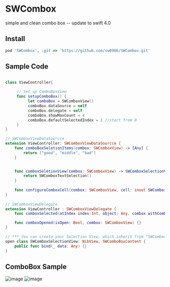 # SWCombox
simple and clean combo box --  update to swift 4.0

## Install
```ruby
pod 'SWCombox', :git => 'https://github.com/sw0906/SWCombox.git'
```

## Sample Code
```swift

class ViewController{

     // Set up ComboBoxView
     func setupComboBox() {
          let comboBox = SWComboxView()
          comboBox.dataSource = self
          comboBox.delegate = self
          comboBox.showMaxCount = 4
          comboBox.defaultSelectedIndex = 1 //start from 0
     }
}

// SWComboxViewDataSourcce
extension ViewController: SWComboxViewDataSourcce {
    func comboBoxSeletionItems(combox: SWComboxView) -> [Any] {
        return ["good", "middle", "bad"]
    }


    func comboxSeletionView(combox: SWComboxView) -> SWComboxSelectionView {
        return SWComboxTextSelection()
    }
    
    func configureComboxCell(combox: SWComboxView, cell: inout SWComboxSelectionCell) {}
}
    
// SWComboxViewDelegate
extension ViewController : SWComboxViewDelegate {
    func comboxSelected(atIndex index:Int, object: Any, combox withCombox: SWComboxView) {}

    func comboxOpened(isOpen: Bool, combox: SWComboxView) {}
}
```

```swift
// *** You can create your Selection View, which inherit from "SWComboxSelectionView"
open class SWComboxSelectionView: NibView, SWComboBoxContent {
    public func bind(_ data: Any) {}
}

```

## ComboBox Sample
![image](https://github.com/sw0906/SWCombox/blob/master/sample01.png) 
![image](https://github.com/sw0906/SWCombox/blob/master/sample02.png)
